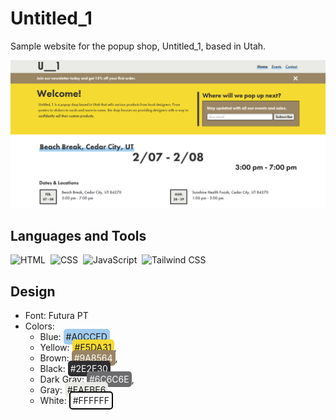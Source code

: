 # Untitled_1

Sample website for the popup shop, Untitled_1, based in Utah.

![Website Screenshot](untitled1-screenshot.png)

## Languages and Tools

<div>
  <img src="https://cdn.jsdelivr.net/gh/devicons/devicon/icons/html5/html5-original.svg" title="HTML5" alt="HTML" width="40" height="40"/>&nbsp;
  <img src="https://cdn.jsdelivr.net/gh/devicons/devicon/icons/css3/css3-plain.svg"  title="CSS3" alt="CSS" width="40" height="40"/>&nbsp;
  <img src="https://cdn.jsdelivr.net/gh/devicons/devicon/icons/javascript/javascript-original.svg" title="JavaScript" alt="JavaScript" width="40" height="40"/>&nbsp;
  <img src="https://cdn.jsdelivr.net/gh/devicons/devicon/icons/tailwindcss/tailwindcss-plain.svg" title="JavaScript" alt="Tailwind CSS" width="40" height="40"/>
</div>

## Design

- Font: Futura PT
- Colors:
  - Blue: <span style="background-color:#a0cced; padding: 0.25rem; border-radius: 5px;">#A0CCED</span>,
  - Yellow: <span style="background-color:#F5DA31; padding: 0.25rem; border-radius: 5px;">#F5DA31</span>,
  - Brown: <span style="background-color:#9a8564; color: #fff; padding: 0.25rem; border-radius: 5px;">#9A8564</span>,
  - Black: <span style="background-color:#2e2e30; color: #fff; padding: 0.25rem; border-radius: 5px;">#2E2E30</span>,
  - Dark Gray: <span style="background-color:#6c6c6e; color: #fff; padding: 0.25rem; border-radius: 5px;">#6C6C6E</span>,
  - Gray: <span style="background-color:#eaebe6; padding: 0.25rem; border-radius: 5px;">#EAEBE6</span>,
  - White: <span style="background-color:#ffffff; padding: 0.25rem; border-radius: 5px; border: 2px solid #000">#FFFFFF</span>
